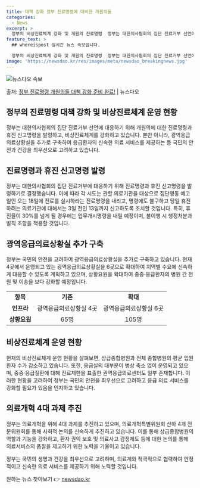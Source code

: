 ```yaml
---
title: 대책 강화 정부 진료명령에 대비한 개원의들
categories:
  - News
excerpt: >
  정부의 비상진료체계 강화 및 개원의 진료명령  정부는 대한의사협회의 집단 진료거부 선언에 대응해 개원의에 대…
feature_text: >
  ## whereispost 실시간 뉴스 속보입니다.

  정부의 비상진료체계 강화 및 개원의 진료명령  정부는 대한의사협회의 집단 진료거부 선언에 대응해 개원의에 대…
image: 'https://newsdao.kr/res/images/meta/newsdao_breakingnews.jpg'
---
```


![뉴스다오 속보](https://newsdao.kr/res/images/meta/newsdao_breakingnews.jpg)

<p>출처: <a href="https://newsdao.kr/4155" rel="dofollow">정부 진료명령 개원의들 대책 강화 준비 완료!</a> | 뉴스다오</p>

<h2 data-ke-size="size26">정부의 진료명령 대책 강화 및 비상진료체계 운영 현황</h2>

정부는 대한의사협회의 집단 진료거부 선언에 대응하기 위해 개원의에 대한 진료명령과 휴진 신고명령을 발령하고, 비상진료체계를 강화하고 있습니다. 뿐만 아니라, 광역응급의료상황실을 추가로 구축하여 응급환자의 신속한 의료 서비스를 제공하는 등 국민의 안전과 건강을 최우선으로 고려하고 있습니다.

<h2 data-ke-size="size24">진료명령과 휴진 신고명령 발령</h2>
<p data-ke-size="size16">정부는 대한의사협회의 집단 진료거부에 대응하기 위해 진료명령과 휴진 신고명령을 발령하기로 결정했습니다. 이에 따라 각 시도는 관할 의료기관을 대상으로 집단행동 예고일인 오는 18일에 진료를 실시하라는 진료명령을 내리고, 명령에도 불구하고 당일 휴진하려는 의료기관에 대해서는 3일 전인 13일까지 신고하도록 조치할 것입니다. 특히, 휴진율이 30%를 넘게 될 경우에는 업무개시명령을 내릴 예정이며, 불이행 시 행정처분과 벌칙 조항을 적용할 것입니다.</p>

<h2 data-ke-size="size24">광역응급의료상황실 추가 구축</h2>
<p data-ke-size="size16">정부는 국민의 안전을 고려하여 광역응급의료상황실을 추가로 구축하고 있습니다. 현재 4곳에서 운영되고 있는 광역응급의료상황실을 6곳으로 확대하여 지역별 수요에 신속하게 대응할 수 있도록 계획하고 있으며, 상황요원을 확대하여 중증·응급환자의 병원 간 전원 및 이송을 보다 강화할 예정입니다.</p>

<table>
	<tr>
		<td style="text-align: center; height: 17px;"><b>항목</b></td>
		<td style="text-align: center; height: 17px;"><b>기존</b></td>
		<td style="text-align: center; height: 17px;"><b>확대</b></td>
	</tr>
	<tr>
		<td style="text-align: center; height: 17px;"><b>인프라</b></td>
		<td style="text-align: center; height: 17px;">광역응급의료상황실 4곳</td>
		<td style="text-align: center; height: 17px;">광역응급의료상황실 6곳</td>
	</tr>
	<tr>
		<td style="text-align: center; height: 17px;"><b>상황요원</b></td>
		<td style="text-align: center; height: 17px;">65명</td>
		<td style="text-align: center; height: 17px;">105명</td>
	</tr>
</table>

<h2 data-ke-size="size24">비상진료체계 운영 현황</h2>
<p data-ke-size="size16">현재의 비상진료체계 운영 현황을 살펴보면, 상급종합병원과 전체 종합병원의 평균 입원환자 수가 감소하고 있습니다. 또한, 응급실의 대부분이 병상 축소 없이 운영되고 있으며, 중증·응급질환에 대해 진료제한을 표출한 권역응급의료센터도 일부 존재합니다. 이러한 현황을 고려하여 정부는 국민의 안전을 최우선으로 고려하고 응급 의료 서비스를 강화할 필요가 있음을 인지하고 있습니다.</p>

<h2 data-ke-size="size24">의료개혁 4대 과제 추진</h2>
<p data-ke-size="size16">정부는 의료개혁을 위해 4대 과제를 추진하고 있으며, 의료개혁특별위원회 산하 4개 전문위원회를 통해 사회적 논의를 신속하게 추진하고 있습니다. 이를 통해 상급종합병원의 역할과 기능을 강화하고, 환자 권익 보호 및 의료사고 감정제도 등에 대한 논의를 통해 의료서비스의 품질을 제고하기 위한 노력을 기울이고 있습니다.</p>

정부는 국민의 생명과 건강을 최우선으로 고려하며, 의료계와 적극적으로 협력하여 안정적이고 신속한 의료 서비스를 제공하기 위해 노력할 것입니다. 

원하는 뉴스 찾아보기 👉 <a href="https://newsdao.kr" rel="dofollow">newsdao.kr</a>


